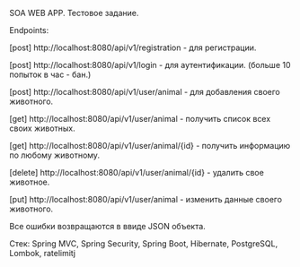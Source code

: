 SOA WEB APP. Тестовое задание.

Endpoints:

[post] http://localhost:8080/api/v1/registration - для регистрации.

[post] http://localhost:8080/api/v1/login - для аутентификации. (больше 10 попыток в  час - бан.)

[post] http://localhost:8080/api/v1/user/animal - для добавления своего животного.

[get] http://localhost:8080/api/v1/user/animal - получить список всех своих животных.

[get] http://localhost:8080/api/v1/user/animal/{id} - получить информацию по любому животному.

[delete] http://localhost:8080/api/v1/user/animal/{id} - удалить свое животное.

[put] http://localhost:8080/api/v1/user/animal - изменить данные своего животного.

Все ошибки возвращаются в ввиде JSON объекта.

Стек: Spring MVC, Spring Security, Spring Boot, Hibernate, PostgreSQL, Lombok, ratelimitj
